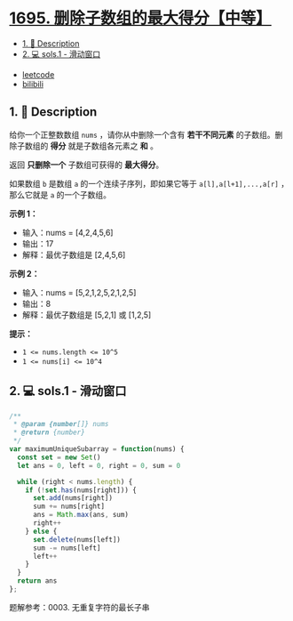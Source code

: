 # [1695. 删除子数组的最大得分【中等】](https://github.com/Tdahuyou/leetcode/tree/main/1695.%20%E5%88%A0%E9%99%A4%E5%AD%90%E6%95%B0%E7%BB%84%E7%9A%84%E6%9C%80%E5%A4%A7%E5%BE%97%E5%88%86%E3%80%90%E4%B8%AD%E7%AD%89%E3%80%91)

<!-- region:toc -->
- [1. 📝 Description](#1--description-59)
- [2. 💻 sols.1 - 滑动窗口](#2--sols1---滑动窗口)
<!-- endregion:toc -->
- [leetcode](https://leetcode.cn/problems/maximum-erasure-value/)
- [bilibili](https://www.bilibili.com/video/BV1DivNejEb1/)


## 1. 📝 Description

给你一个正整数数组 `nums` ，请你从中删除一个含有 **若干不同元素** 的子数组。删除子数组的 **得分** 就是子数组各元素之 **和** 。

返回 **只删除一个** 子数组可获得的 **最大得分**。

如果数组 `b` 是数组 `a` 的一个连续子序列，即如果它等于 `a[l],a[l+1],...,a[r]` ，那么它就是 `a` 的一个子数组。

**示例 1：**

- 输入：nums = [4,2,4,5,6]
- 输出：17
- 解释：最优子数组是 [2,4,5,6]

**示例 2：**

- 输入：nums = [5,2,1,2,5,2,1,2,5]
- 输出：8
- 解释：最优子数组是 [5,2,1] 或 [1,2,5]

**提示：**

- `1 <= nums.length <= 10^5`
- `1 <= nums[i] <= 10^4`

## 2. 💻 sols.1 - 滑动窗口

```javascript
/**
 * @param {number[]} nums
 * @return {number}
 */
var maximumUniqueSubarray = function(nums) {
  const set = new Set()
  let ans = 0, left = 0, right = 0, sum = 0

  while (right < nums.length) {
    if (!set.has(nums[right])) {
      set.add(nums[right])
      sum += nums[right]
      ans = Math.max(ans, sum)
      right++
    } else {
      set.delete(nums[left])
      sum -= nums[left]
      left++
    }
  }
  return ans
};
```

题解参考：0003. 无重复字符的最长子串








